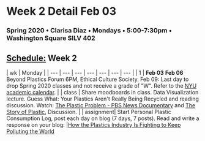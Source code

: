 # Week 2 Detail Feb 03

### Spring 2020 • Clarisa Diaz • Mondays • 5:00-7:30pm • Washington Square SILV 402

## [Schedule:](./) Week 2

| wk | Monday |
| --- | --- | --- | --- | --- | --- | --- |
| 1 | **Feb 03**    **Feb 06** Beyond Plastics Forum 6PM, Ethical Culture Society. Feb 09: Last day to drop Spring 2020 classes and not receive a grade of "W". Refer to the [NYU academic calendar](https://www.nyu.edu/registrar/calendars/university-academic-calendar.html#1194). |
| class | Share moodboards in class. Data Visualization lecture. Guess What: Your Plastics Aren't Really Being Recycled and reading discussion. Watch: [The Plastic Problem - PBS News Documentary](https://www.youtube.com/watch?v=1RDc2opwg0I) and [The Story of Plastic](https://www.storyofplastic.org/watch), Discussion. | 
| assignment| Start Personal Plastic Consumption Log, post each day on blog (7 days, 7 posts). Read and write a response on your blog: |[How the Plastics Industry Is Fighting to Keep Polluting the World](https://theintercept.com/2019/07/20/plastics-industry-plastic-recycling/)  

